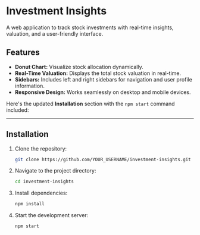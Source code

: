 # Investment Insights

A web application to track stock investments with real-time insights, valuation, and a user-friendly interface.

## Features

- **Donut Chart:** Visualize stock allocation dynamically.
- **Real-Time Valuation:** Displays the total stock valuation in real-time.
- **Sidebars:** Includes left and right sidebars for navigation and user profile information.
- **Responsive Design:** Works seamlessly on desktop and mobile devices.

Here's the updated **Installation** section with the `npm start` command included:

---

## **Installation**

1. Clone the repository:
   ```bash
   git clone https://github.com/YOUR_USERNAME/investment-insights.git
   ```

2. Navigate to the project directory:
   ```bash
   cd investment-insights
   ```

3. Install dependencies:
   ```bash
   npm install
   ```

4. Start the development server:
   ```bash
   npm start
   ```


